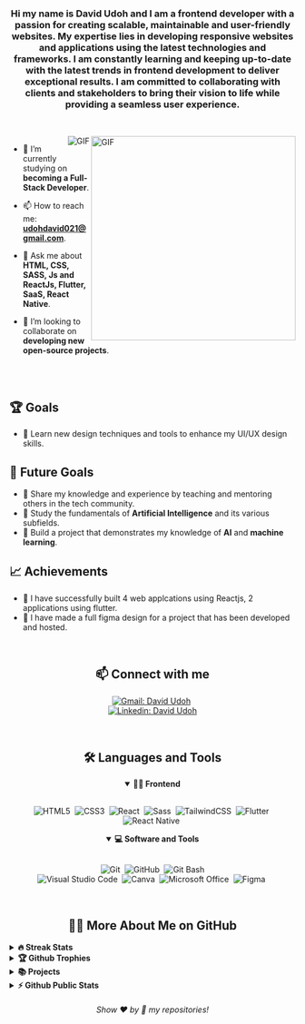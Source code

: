 <h3 align="center">
Hi my name is David Udoh and I am a frontend developer with a passion for creating scalable, maintainable and user-friendly websites. My expertise lies in developing responsive websites and applications using the latest technologies and frameworks. I am constantly learning and keeping up-to-date with the latest trends in frontend development to deliver exceptional results. I am committed to collaborating with clients and stakeholders to bring their vision to life while providing a seamless user experience. 
</h3>

##

<br>

<!--- Web illustrations by Storyset ( https://storyset.com/web ) --->
<img align="right" alt="GIF" src="https://user-images.githubusercontent.com/90595158/224520261-cac35362-4a70-4108-85c8-260ac8e0b0bd.svg#gh-dark-mode-only" width="360px"/>
<img align="right" alt="GIF" src="https://user-images.githubusercontent.com/90595158/224520109-e00b8f1e-08c9-4316-9920-ea4e88701a61.svg#gh-light-mode-only"

<br>

- 🔭 I’m currently studying on **becoming a Full-Stack Developer**.

- 📫 How to reach me: **udohdavid021@gmail.com**.

- 💬 Ask me about **HTML, CSS, SASS, Js and ReactJs, Flutter, SaaS, React Native**.

- 👯 I’m looking to collaborate on **developing new open-source projects**.

<br>
<br>

## 🏆 Goals
- 🎨 Learn new design techniques and tools to enhance my UI/UX design skills.

## 🎯 Future Goals

- 🌟 Share my knowledge and experience by teaching and mentoring others in the tech community.
- 🧠 Study the fundamentals of **Artificial Intelligence** and its various subfields.
- 🤖 Build a project that demonstrates my knowledge of **AI** and **machine learning**.

## 📈 Achievements

- 🎉 I have successfully built 4 web applcations using Reactjs, 2 applications using flutter.
- 🤝 I have made a full figma design for a project that has been developed and hosted.


<br>

<h2 align="center">📫 Connect with me</h2>

<div align = "center">
    
[![Gmail: David Udoh](https://img.shields.io/badge/-gmail-red?style=for-the-badge&logo=Gmail&logoColor=white&link=mailto:udohdavid021@gmail.com)](mailto:udohdavid021@gmail.com)&nbsp;
<br>
[![Linkedin: David Udoh](https://img.shields.io/badge/-linkedin-blue?style=for-the-badge&logo=Linkedin&logoColor=white&link=https://www.linkedin.com/in/david-udoh-58a882244/)](https://www.linkedin.com/in/david-udoh-58a882244/)
  
</div>

<br>

<div align = "center">

<h2 align="center">🛠️ Languages and Tools</h2>

<details open>
<summary><b>🏄‍♂️ Frontend</b></summary>
<br>
  
![HTML5](https://img.shields.io/badge/-HTML5-E34F26?style=for-the-badge&logo=html5&logoColor=white)&nbsp;
![CSS3](https://img.shields.io/badge/-CSS3-1572B6?style=for-the-badge&logo=css3)&nbsp;
![React](https://img.shields.io/badge/-React-%23404d59?style=for-the-badge&logo=react)&nbsp;
![Sass](https://img.shields.io/badge/-Sass-CC6699?style=for-the-badge&logo=sass&logoColor=white)&nbsp;
![TailwindCSS](https://img.shields.io/badge/-Tailwind_CSS-38B2AC?style=for-the-badge&logo=tailwind-css&logoColor=white)&nbsp;
![Flutter](https://img.shields.io/badge/-Flutter-02569B?style=for-the-badge&logo=flutter&logoColor=white)&nbsp;
![React Native](https://img.shields.io/badge/-React_Native-61DAFB?style=for-the-badge&logo=react&logoColor=white)&nbsp;
</details>

<details open>
<summary><b>💻 Software and Tools</b></summary>
<br>

![Git](https://img.shields.io/badge/-Git-F05032?style=for-the-badge&logo=git&logoColor=white)&nbsp;
![GitHub](https://img.shields.io/badge/-GitHub-181717?style=for-the-badge&logo=github)&nbsp;
![Git Bash](https://img.shields.io/badge/-Git%20Bash-33BDBD?style=for-the-badge&logo=GNU%20Bash&logoColor=white)
<br>
![Visual Studio Code](https://img.shields.io/badge/-VSCODE-007ACC?style=for-the-badge&&logo=visual-studio-code&logoColor=white)&nbsp;
![Canva](https://img.shields.io/badge/-Canva-00C4CC?style=for-the-badge&logo=canva&logoColor=white)&nbsp;
![Microsoft Office](https://img.shields.io/badge/-MS%20Office-D83B01?style=for-the-badge&logo=microsoft-office&logoColor=white)&nbsp;
![Figma](https://img.shields.io/badge/-Figma-F24E1E?style=for-the-badge&logo=figma&logoColor=white)&nbsp;

</details>

</div>

<br>

<h2 align="center">👨‍💻 More About Me on GitHub</h2>

<details>
<summary><b>🔥 Streak Stats</b></summary>
<br>
<p align="center">
<img src="http://github-readme-streak-stats.herokuapp.com?user=Dayveed021&theme=radical&hide_border=true" alt="Dayveed021" width="390"/>
</p>
</details>

<details>
<summary><b>🏆 Github Trophies</b></summary>
<br>
<p align="center">
<img src="https://github-profile-trophy.vercel.app/?username=Dayveed021&theme=discord" alt="Dayveed021" />
</p>
</details>

<details>
<summary><b>📚 Projects</b></summary>
<br>
<p align="left">
<!-- BLOG-POST-LIST:START -->
<a href="https://github.com/Dayveed021/OssaiHomes"><img width="320" src="https://github-readme-stats.vercel.app/api/pin/?username=Dayveed021&repo=OssaiHomes&theme=react&bg_color=161B22&title_color=58A6FF&hide_border=true&icon_color=F8D866&show_icons=false&show_description=false" alt="OssaiHomes"></a>
<a href="https://github.com/Dayveed021/Responsive-QR-code-page"><img width="320" src="https://github-readme-stats.vercel.app/api/pin/?username=Dayveed021&repo=Responsive-QR-code-page&theme=react&bg_color=161B22&title_color=58A6FF&hide_border=true&icon_color=F8D866&show_icons=false&show_description=false" alt="Responsive-QR-code-page"></a>
<a href="https://github.com/Dayveed021/Bole"><img width="320" src="https://github-readme-stats.vercel.app/api/pin/?username=Dayveed021&repo=Bole&theme=react&bg_color=161B22&title_color=58A6FF&hide_border=true&icon_color=F8D866&show_icons=false&show_description=false" alt="Bole"></a>
<a href="https://github.com/Dayveed021/DoorShop"><img width="320" src="https://github-readme-stats.vercel.app/api/pin/?username=Dayveed021&repo=DoorShop&theme=react&bg_color=161B22&title_color=58A6FF&hide_border=true&icon_color=F8D866&show_icons=false&show_description=false" alt="DoorShop"></a>
<a href="https://github.com/Dayveed021/LifeJournalz"><img width="320" src="https://github-readme-stats.vercel.app/api/pin/?username=Dayveed021&repo=LifeJournalz&theme=react&bg_color=161B22&title_color=58A6FF&hide_border=true&icon_color=F8D866&show_icons=false&show_description=false" alt="LifeJournalz"></a>

<!-- BLOG-POST-LIST:END -->
</p>
</details>

<details>
<summary><b>⚡ Github Public Stats</b></summary>
<br>
<p align="center">
<img src="https://github-readme-stats.vercel.app/api?username=Dayveed021&show_icons=true&theme=radical&count_private=true" alt="Dayveed021" width="420"/>&nbsp;<img src="https://github-readme-stats.vercel.app/api/top-langs/?username=Dayveed021&layout=compact&theme=radical" alt="Dayveed021" height="165">
</p>
<img src="https://visitor-badge.glitch.me/badge?page_id=Dayveed021.Dayveed021">
</details>
  
  
<h6 align="center">Show ❤️ by 🌟 my repositories!</h6>
